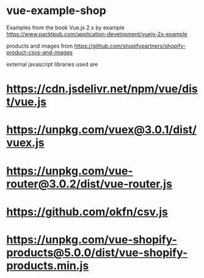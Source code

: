 # vue-example-shop
Examples from the book Vue.js 2.x by example https://www.packtpub.com/application-development/vuejs-2x-example

products and images from https://github.com/shopifypartners/shopify-product-csvs-and-images

external javascript libraries used are
# https://cdn.jsdelivr.net/npm/vue/dist/vue.js
# https://unpkg.com/vuex@3.0.1/dist/vuex.js
# https://unpkg.com/vue-router@3.0.2/dist/vue-router.js

# https://github.com/okfn/csv.js
# https://unpkg.com/vue-shopify-products@5.0.0/dist/vue-shopify-products.min.js
